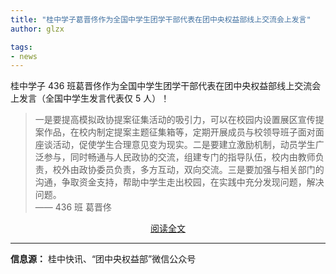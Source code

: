 ```yaml
---
title: "桂中学子葛晋佟作为全国中学生团学干部代表在团中央权益部线上交流会上发言"
author: glzx

tags:
- news
---
```


桂中学子 436 班葛晋佟作为全国中学生团学干部代表在团中央权益部线上交流会上发言（全国中学生发言代表仅 5 人）！

> 一是要提高模拟政协提案征集活动的吸引力，可以在校园内设置展区宣传提案作品，在校内制定提案主题征集箱等，定期开展成员与校领导班子面对面座谈活动，促使学生合理意见变为现实。二是要建立激励机制，动员学生广泛参与，同时畅通与人民政协的交流，组建专门的指导队伍，校内由教师负责，校外由政协委员负责，多方互动，双向交流。三是要加强与相关部门的沟通，争取资金支持，帮助中学生走出校园，在实践中充分发现问题，解决问题。  
> —— 436 班 葛晋佟

<div style="text-align: center">
  <p><a rel="nofollow noopener noreferrer" target="_blank" href="https://mp.weixin.qq.com/s/SA-Ac4w67dWbyuSEbs_-zQ" class="button">阅读全文</a></p>
</div>

---

**信息源：** 桂中快讯、“团中央权益部”微信公众号
